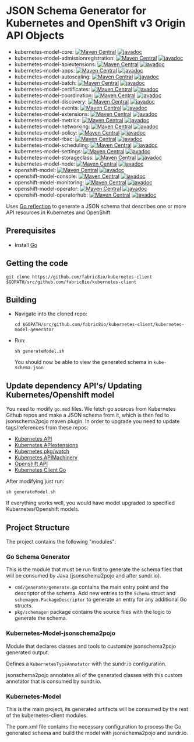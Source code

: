 # JSON Schema Generator for Kubernetes and OpenShift v3 Origin API Objects

* kubernetes-model-core: [![Maven Central](https://img.shields.io/maven-central/v/io.fabric8/kubernetes-model-core.svg?maxAge=2592000)](http://search.maven.org/#search%7Cga%7C1%7Cg%3Aio.fabric8%20a%3Akubernetes-model-core)
[![javadoc](https://javadoc.io/badge2/io.fabric8/kubernetes-model-core/javadoc.svg)](https://javadoc.io/doc/io.fabric8/kubernetes-model-core)
* kubernetes-model-admissionregistration: [![Maven Central](https://img.shields.io/maven-central/v/io.fabric8/kubernetes-model-admissionregistration.svg?maxAge=2592000)](http://search.maven.org/#search%7Cga%7C1%7Cg%3Aio.fabric8%20a%3Akubernetes-model-admissionregistration)
[![javadoc](https://javadoc.io/badge2/io.fabric8/kubernetes-model-admissionregistration/javadoc.svg)](https://javadoc.io/doc/io.fabric8/kubernetes-model-admissionregistration)
* kubernetes-model-apiextensions: [![Maven Central](https://img.shields.io/maven-central/v/io.fabric8/kubernetes-model-apiextensions.svg?maxAge=2592000)](http://search.maven.org/#search%7Cga%7C1%7Cg%3Aio.fabric8%20a%3Akubernetes-model-apiextensions)
[![javadoc](https://javadoc.io/badge2/io.fabric8/kubernetes-model-apiextensions/javadoc.svg)](https://javadoc.io/doc/io.fabric8/kubernetes-model-apiextensions)
* kubernetes-model-apps: [![Maven Central](https://img.shields.io/maven-central/v/io.fabric8/kubernetes-model-apps.svg?maxAge=2592000)](http://search.maven.org/#search%7Cga%7C1%7Cg%3Aio.fabric8%20a%3Akubernetes-model-apps)
[![javadoc](https://javadoc.io/badge2/io.fabric8/kubernetes-model-apps/javadoc.svg)](https://javadoc.io/doc/io.fabric8/kubernetes-model-apps)
* kubernetes-model-autoscaling: [![Maven Central](https://img.shields.io/maven-central/v/io.fabric8/kubernetes-model-autoscaling.svg?maxAge=2592000)](http://search.maven.org/#search%7Cga%7C1%7Cg%3Aio.fabric8%20a%3Akubernetes-model-autoscaling)
[![javadoc](https://javadoc.io/badge2/io.fabric8/kubernetes-model-autoscaling/javadoc.svg)](https://javadoc.io/doc/io.fabric8/kubernetes-model-autoscaling)
* kubernetes-model-batch: [![Maven Central](https://img.shields.io/maven-central/v/io.fabric8/kubernetes-model-batch.svg?maxAge=2592000)](http://search.maven.org/#search%7Cga%7C1%7Cg%3Aio.fabric8%20a%3Akubernetes-model-batch)
[![javadoc](https://javadoc.io/badge2/io.fabric8/kubernetes-model-batch/javadoc.svg)](https://javadoc.io/doc/io.fabric8/kubernetes-model-batch)
* kubernetes-model-certificates: [![Maven Central](https://img.shields.io/maven-central/v/io.fabric8/kubernetes-model-certificates.svg?maxAge=2592000)](http://search.maven.org/#search%7Cga%7C1%7Cg%3Aio.fabric8%20a%3Akubernetes-model-certificates)
[![javadoc](https://javadoc.io/badge2/io.fabric8/kubernetes-model-certificates/javadoc.svg)](https://javadoc.io/doc/io.fabric8/kubernetes-model-certificates)
* kubernetes-model-coordination: [![Maven Central](https://img.shields.io/maven-central/v/io.fabric8/kubernetes-model-coordination.svg?maxAge=2592000)](http://search.maven.org/#search%7Cga%7C1%7Cg%3Aio.fabric8%20a%3Akubernetes-model-coordination)
[![javadoc](https://javadoc.io/badge2/io.fabric8/kubernetes-model-coordination/javadoc.svg)](https://javadoc.io/doc/io.fabric8/kubernetes-model-coordination)
* kubernetes-model-discovery: [![Maven Central](https://img.shields.io/maven-central/v/io.fabric8/kubernetes-model-discovery.svg?maxAge=2592000)](http://search.maven.org/#search%7Cga%7C1%7Cg%3Aio.fabric8%20a%3Akubernetes-model-discovery)
[![javadoc](https://javadoc.io/badge2/io.fabric8/kubernetes-model-discovery/javadoc.svg)](https://javadoc.io/doc/io.fabric8/kubernetes-model-discovery)
* kubernetes-model-events: [![Maven Central](https://img.shields.io/maven-central/v/io.fabric8/kubernetes-model-events.svg?maxAge=2592000)](http://search.maven.org/#search%7Cga%7C1%7Cg%3Aio.fabric8%20a%3Akubernetes-model-events)
[![javadoc](https://javadoc.io/badge2/io.fabric8/kubernetes-model-events/javadoc.svg)](https://javadoc.io/doc/io.fabric8/kubernetes-model-events)
* kubernetes-model-extensions: [![Maven Central](https://img.shields.io/maven-central/v/io.fabric8/kubernetes-model-extensions.svg?maxAge=2592000)](http://search.maven.org/#search%7Cga%7C1%7Cg%3Aio.fabric8%20a%3Akubernetes-model-extensions)
[![javadoc](https://javadoc.io/badge2/io.fabric8/kubernetes-model-extensions/javadoc.svg)](https://javadoc.io/doc/io.fabric8/kubernetes-model-extensions)
* kubernetes-model-metrics: [![Maven Central](https://img.shields.io/maven-central/v/io.fabric8/kubernetes-model-metrics.svg?maxAge=2592000)](http://search.maven.org/#search%7Cga%7C1%7Cg%3Aio.fabric8%20a%3Akubernetes-model-metrics)
[![javadoc](https://javadoc.io/badge2/io.fabric8/kubernetes-model-metrics/javadoc.svg)](https://javadoc.io/doc/io.fabric8/kubernetes-model-metrics)
* kubernetes-model-networking: [![Maven Central](https://img.shields.io/maven-central/v/io.fabric8/kubernetes-model-networking.svg?maxAge=2592000)](http://search.maven.org/#search%7Cga%7C1%7Cg%3Aio.fabric8%20a%3Akubernetes-model-networking)
[![javadoc](https://javadoc.io/badge2/io.fabric8/kubernetes-model-networking/javadoc.svg)](https://javadoc.io/doc/io.fabric8/kubernetes-model-networking)
* kubernetes-model-policy: [![Maven Central](https://img.shields.io/maven-central/v/io.fabric8/kubernetes-model-policy.svg?maxAge=2592000)](http://search.maven.org/#search%7Cga%7C1%7Cg%3Aio.fabric8%20a%3Akubernetes-model-policy)
[![javadoc](https://javadoc.io/badge2/io.fabric8/kubernetes-model-policy/javadoc.svg)](https://javadoc.io/doc/io.fabric8/kubernetes-model-policy)
* kubernetes-model-rbac: [![Maven Central](https://img.shields.io/maven-central/v/io.fabric8/kubernetes-model-rbac.svg?maxAge=2592000)](http://search.maven.org/#search%7Cga%7C1%7Cg%3Aio.fabric8%20a%3Akubernetes-model-rbac)
[![javadoc](https://javadoc.io/badge2/io.fabric8/kubernetes-model-rbac/javadoc.svg)](https://javadoc.io/doc/io.fabric8/kubernetes-model-rbac)
* kubernetes-model-scheduling: [![Maven Central](https://img.shields.io/maven-central/v/io.fabric8/kubernetes-model-scheduling.svg?maxAge=2592000)](http://search.maven.org/#search%7Cga%7C1%7Cg%3Aio.fabric8%20a%3Akubernetes-model-scheduling)
[![javadoc](https://javadoc.io/badge2/io.fabric8/kubernetes-model-scheduling/javadoc.svg)](https://javadoc.io/doc/io.fabric8/kubernetes-model-scheduling)
* kubernetes-model-settings: [![Maven Central](https://img.shields.io/maven-central/v/io.fabric8/kubernetes-model-settings.svg?maxAge=2592000)](http://search.maven.org/#search%7Cga%7C1%7Cg%3Aio.fabric8%20a%3Akubernetes-model-settings)
[![javadoc](https://javadoc.io/badge2/io.fabric8/kubernetes-model-settings/javadoc.svg)](https://javadoc.io/doc/io.fabric8/kubernetes-model-settings)
* kubernetes-model-storageclass: [![Maven Central](https://img.shields.io/maven-central/v/io.fabric8/kubernetes-model-storageclass.svg?maxAge=2592000)](http://search.maven.org/#search%7Cga%7C1%7Cg%3Aio.fabric8%20a%3Akubernetes-model-storageclass)
[![javadoc](https://javadoc.io/badge2/io.fabric8/kubernetes-model-storageclass/javadoc.svg)](https://javadoc.io/doc/io.fabric8/kubernetes-model-storageclass)
* kubernetes-model-node: [![Maven Central](https://img.shields.io/maven-central/v/io.fabric8/kubernetes-model-node.svg?maxAge=2592000)](http://search.maven.org/#search%7Cga%7C1%7Cg%3Aio.fabric8%20a%3Akubernetes-model-node)
[![javadoc](https://javadoc.io/badge2/io.fabric8/kubernetes-model-node/javadoc.svg)](https://javadoc.io/doc/io.fabric8/kubernetes-model-node)
* openshift-model: [![Maven Central](https://img.shields.io/maven-central/v/io.fabric8/openshift-model.svg?maxAge=2592000)](http://search.maven.org/#search%7Cga%7C1%7Cg%3Aio.fabric8%20a%3Aopenshift-model)
[![javadoc](https://javadoc.io/badge2/io.fabric8/openshift-model/javadoc.svg)](https://javadoc.io/doc/io.fabric8/openshift-model)
* openshift-model-console: [![Maven Central](https://img.shields.io/maven-central/v/io.fabric8/openshift-model-console.svg?maxAge=2592000)](http://search.maven.org/#search%7Cga%7C1%7Cg%3Aio.fabric8%20a%3Aopenshift-model-console)
[![javadoc](https://javadoc.io/badge2/io.fabric8/openshift-model-console/javadoc.svg)](https://javadoc.io/doc/io.fabric8/openshift-model-console)
* openshift-model-monitoring: [![Maven Central](https://img.shields.io/maven-central/v/io.fabric8/openshift-model-monitoring.svg?maxAge=2592000)](http://search.maven.org/#search%7Cga%7C1%7Cg%3Aio.fabric8%20a%3Aopenshift-model-monitoring)
[![javadoc](https://javadoc.io/badge2/io.fabric8/openshift-model-monitoring/javadoc.svg)](https://javadoc.io/doc/io.fabric8/openshift-model-monitoring)
* openshift-model-operator: [![Maven Central](https://img.shields.io/maven-central/v/io.fabric8/openshift-model-operator.svg?maxAge=2592000)](http://search.maven.org/#search%7Cga%7C1%7Cg%3Aio.fabric8%20a%3Aopenshift-model-operator)
[![javadoc](https://javadoc.io/badge2/io.fabric8/openshift-model-operator/javadoc.svg)](https://javadoc.io/doc/io.fabric8/openshift-model-operator)
* openshift-model-operatorhub: [![Maven Central](https://img.shields.io/maven-central/v/io.fabric8/openshift-model-operatorhub.svg?maxAge=2592000)](http://search.maven.org/#search%7Cga%7C1%7Cg%3Aio.fabric8%20a%3Aopenshift-model-operatorhub)
[![javadoc](https://javadoc.io/badge2/io.fabric8/openshift-model-operatorhub/javadoc.svg)](https://javadoc.io/doc/io.fabric8/openshift-model-operatorhub)

Uses [Go reflection](https://blog.golang.org/laws-of-reflection) to generate a JSON schema that describes one or more
API resources in Kubernetes and OpenShift.

## Prerequisites

- Install [Go](https://golang.org/doc/install)


## Getting the code

  ```
  git clone https://github.com/fabric8io/kubernetes-client $GOPATH/src/github.com/fabric8io/kubernetes-client
  ```


## Building

- Navigate into the cloned repo:

  ```
  cd $GOPATH/src/github.com/fabric8io/kubernetes-client/kubernetes-model-generator
  ```

- Run:
  ```
  sh generateModel.sh
  ```

  You should now be able to view the generated schema in `kube-schema.json`

## Update dependency API's/ Updating Kubernetes/Openshift model

You need to modify `go.mod` files. We fetch go sources from Kubernetes Github repos and make a
JSON schema from it, which is then fed to jsonschema2pojo maven plugin. In order to upgrade you need to update
tags/references from these repos:

- [Kubernetes API](https://github.com/kubernetes/api)
- [Kubernetes APIextensions](https://github.com/kubernetes/apiextensions-apiserver)
- [Kubernetes pkg/watch](https://github.com/kubernetes/kubernetes/tree/master/pkg/watch/json)
- [Kubernetes APIMachinery](https://github.com/kubernetes/apimachinery)
- [Openshift API](https://github.com/openshift/api)
- [Kubernetes Client Go](https://github.com/kubernetes/client-go)

After modifying just run:
```
sh generateModel.sh
```

If everything works well, you would have model upgraded to specified Kubernetes/Openshift models.

 ## Project Structure
 
 The project contains the following "modules":
 
 ### Go Schema Generator
 
 This is the module that must be run first to generate the schema files that will be consumed
 by Java (jsonschema2pojo and after sundr.io).
 
 - `cmd/generate/generate.go` contains the main entry point and the descriptor of the schema.
   Add new entries to the `Schema` struct and `schemagen.PackageDescriptor` to generate
   an entry for any additional Go structs.
 - `pkg/schemagen` package contains the source files with the logic to generate the schema.
 
 ### Kubernetes-Model-jsonschema2pojo
 
 Module that declares classes and tools to customize jsonschema2pojo generated output.
 
 Defines a `KubernetesTypeAnnotator` with the sundr.io configuration.
 
 jsonschema2pojo annotates all of the generated classes with this custom annotator
 that is consumed by sundr.io.
 
 ### Kubernetes-Model
 
 This is the main project, its generated artifacts will be consumed by the rest of the
 kubernetes-client modules.
 
 The pom.xml file contains the necessary configuration to process the Go generated
 schema and build the model with jsonschema2pojo and sundr.io.
